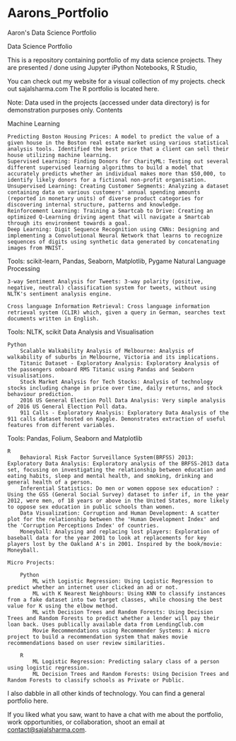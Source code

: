 # Aarons_Portfolio
Aaron's Data Science Portfolio


Data Science Portfolio

This is a repository containing portfolio of my data science projects. They are presented / done using Jupyter iPython Notebooks, R Studio, 

You can check out my website for a visual collection of my projects. check out sajalsharma.com
The R portfolio is located here.

Note: Data used in the projects (accessed under data directory) is for demonstration purposes only.
Contents

Machine Learning

    Predicting Boston Housing Prices: A model to predict the value of a given house in the Boston real estate market using various statistical analysis tools. Identified the best price that a client can sell their house utilizing machine learning.
    Supervised Learning: Finding Donors for CharityML: Testing out several different supervised learning algorithms to build a model that accurately predicts whether an individual makes more than $50,000, to identify likely donors for a fictional non-profit organisation.
    Unsupervised Learning: Creating Customer Segments: Analyzing a dataset containing data on various customers' annual spending amounts (reported in monetary units) of diverse product categories for discovering internal structure, patterns and knowledge.
    Reinforcement Learning: Training a Smartcab to Drive: Creating an optimized Q-Learning driving agent that will navigate a Smartcab through its environment towards a goal.
    Deep Learning: Digit Sequence Recognition using CNNs: Designing and implementing a Convolutional Neural Network that learns to recognize sequences of digits using synthetic data generated by concatenating images from MNIST.

Tools: scikit-learn, Pandas, Seaborn, Matplotlib, Pygame
Natural Language Processing

    3-way Sentiment Analysis for Tweets: 3-way polarity (positive, negative, neutral) classification system for tweets, without using NLTK's sentiment analysis engine.

    Cross language Information Retrieval: Cross language information retrieval system (CLIR) which, given a query in German, searches text documents written in English.

Tools: NLTK, scikit
Data Analysis and Visualisation

    Python
        Scalable Walkability Analysis of Melbourne: Analysis of walkability of suburbs in Melbourne, Victoria and its implications.
        Titanic Dataset - Exploratory Analysis: Exploratory Analysis of the passengers onboard RMS Titanic using Pandas and Seaborn visualisations.
        Stock Market Analysis for Tech Stocks: Analysis of technology stocks including change in price over time, daily returns, and stock behaviour prediction.
        2016 US General Election Poll Data Analysis: Very simple analysis of 2016 US General Election Poll data.
        911 Calls - Exploratory Analysis: Exploratory Data Analysis of the 911 calls dataset hosted on Kaggle. Demonstrates extraction of useful features from different variables.

Tools: Pandas, Folium, Seaborn and Matplotlib

    R
        Behavioral Risk Factor Surveillance System(BRFSS) 2013: Exploratory Data Analysis: Exploratory analysis of the BRFSS-2013 data set, focusing on investigating the relationship between education and eating habits, sleep and mental health, and smoking, drinking and general health of a person.
        Inferential Statistics: Do men or women oppose sex education? : Using the GSS (General Social Survey) dataset to infer if, in the year 2012, were men, of 18 years or above in the United States, more likely to oppose sex education in public schools than women.
        Data Visualization: Corruption and Human Development: A scatter plot for the relationship between the 'Human Development Index' and the 'Corruption Perceptions Index' of countries.
        Moneyball: Analysing and replacing lost players: Exploration of baseball data for the year 2001 to look at replacements for key players lost by the Oakland A's in 2001. Inspired by the book/movie: Moneyball.

    Micro Projects:

        Python
            ML with Logistic Regression: Using Logistic Regression to predict whether an internet user clicked an ad or not.
            ML with K Nearest Neighbours: Using KNN to classify instances from a fake dataset into two target classes, while choosing the best value for K using the elbow method.
            ML with Decision Trees and Random Forests: Using Decision Trees and Random Forests to predict whether a lender will pay their loan back. Uses publically available data from LendingClub.com
            Movie Recommendations using Recommender Systems: A micro project to build a recommendation system that makes movie recommendations based on user review similarities.

        R
            ML Logistic Regression: Predicting salary class of a person using logistic regression.
            ML Decision Trees and Random Forests: Using Decision Trees and Random Forests to classify schools as Private or Public.

I also dabble in all other kinds of technology. You can find a general portfolio here.

If you liked what you saw, want to have a chat with me about the portfolio, work opportunities, or collaboration, shoot an email at contact@sajalsharma.com.
